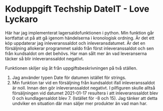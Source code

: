 # Koduppgift Techship DateIT - Love Lyckaro
Här har jag implementerat lagersaldofunktionen i python. Min funktion går
kortfattat ut på att gå igenom händelserna i kronologisk ordning. Är det ett köp
uppdaterar jag inleveranssaldot och inleveransdatumet. Är det en försäljning
allokerar programmet saldo från först inleveranssaldot och sen från kundsaldot
om det behövs. Har man sålt mer än vad leveranserna täcker så blir
inleveranssaldot negativt.

Funktionen skiljer sig åt från uppgiftsbeskrivningen på två ställen. 
1. Jag använder typen Date för datumen istället för strings. 
2. Min funktion tar vid en försäljning från kundsaldot ifall inleveranssaldot är
   noll. Innan den gör inleveranssaldot negativt. I pilfiguren skulle alltså
   försäljningen vid datumet 2021-01-17 resultera i att inleveranssaldot blev 0
   och kundlagersaldot blev 7. (Istället för -8 och 15). Jag tänker att detta
   undviker en situation där man säljer mer produkter än vad man har.
   

